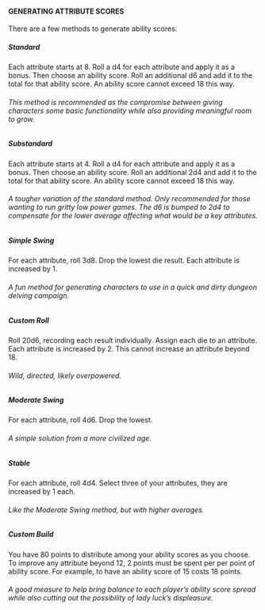 #### GENERATING ATTRIBUTE SCORES
There are a few methods to generate ability scores.

##### Standard

Each attribute starts at 8. Roll a d4 for each attribute and apply it as a bonus. Then choose an ability score. Roll an additional d6 and add it to the total for that ability score. An ability score cannot exceed 18 this way.
###### This method is recommended as the compromise between giving characters some basic functionality while also providing meaningful room to grow.

##### Substandard

Each attribute starts at 4. Roll a d4 for each attribute and apply it as a bonus. Then choose an ability score. Roll an additional 2d4 and add it to the total for that ability score. An ability score cannot exceed 18 this way.
###### A tougher variation of the standard method. Only recommended for those wanting to run gritty low power games. The d6 is bumped to 2d4 to compensate for the lower average affecting what would be a key attributes.

##### Simple Swing

For each attribute, roll 3d8. Drop the lowest die result. Each attribute is increased by 1.
###### A fun method for generating characters to use in a quick and dirty dungeon delving campaign.

##### Custom Roll
Roll 20d6, recording each result individually. Assign each die to an attribute. Each attribute is increased by 2. This cannot increase an attribute beyond 18.
###### Wild, directed, likely overpowered.

##### Moderate Swing
For each attribute, roll 4d6. Drop the lowest.
###### A simple solution from a more civilized age.

##### Stable
For each attribute, roll 4d4. Select three of your attributes, they are increased by 1 each.
###### Like the Moderate Swing method, but with higher averages.

##### Custom Build
You have 80 points to distribute among your ability scores as you choose. To improve any attribute beyond 12, 2 points must be spent per per point of ability score. For example, to have an ability score of 15 costs 18 points.
###### A good measure to help bring balance to each player’s ability score spread while also cutting out the possibility of lady luck’s displeasure.
